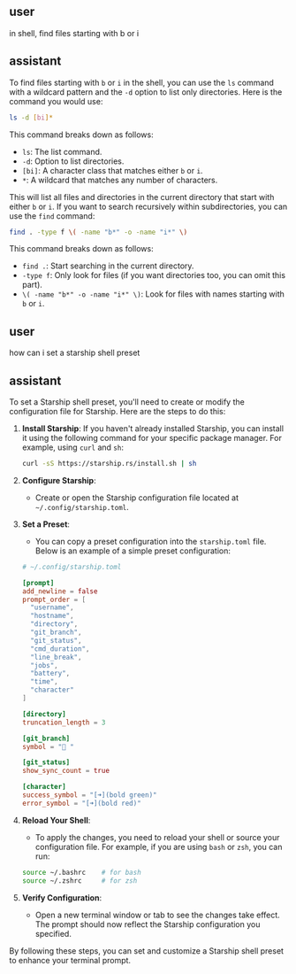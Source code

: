 ## user
in shell, find files starting with b or i
## assistant

To find files starting with `b` or `i` in the shell, you can use the `ls` command with a wildcard pattern and the `-d` option to list only directories. Here is the command you would use:

```sh
ls -d [bi]*
```

This command breaks down as follows:
- `ls`: The list command.
- `-d`: Option to list directories.
- `[bi]`: A character class that matches either `b` or `i`.
- `*`: A wildcard that matches any number of characters.

This will list all files and directories in the current directory that start with either `b` or `i`. If you want to search recursively within subdirectories, you can use the `find` command:

```sh
find . -type f \( -name "b*" -o -name "i*" \)
```

This command breaks down as follows:
- `find .`: Start searching in the current directory.
- `-type f`: Only look for files (if you want directories too, you can omit this part).
- `\( -name "b*" -o -name "i*" \)`: Look for files with names starting with `b` or `i`.
## user
how can i set a starship shell preset
## assistant
To set a Starship shell preset, you'll need to create or modify the configuration file for Starship. Here are the steps to do this:

1. **Install Starship**: If you haven't already installed Starship, you can install it using the following command for your specific package manager. For example, using `curl` and `sh`:

    ```sh
    curl -sS https://starship.rs/install.sh | sh
    ```

2. **Configure Starship**:
    - Create or open the Starship configuration file located at `~/.config/starship.toml`.

3. **Set a Preset**:
    - You can copy a preset configuration into the `starship.toml` file. Below is an example of a simple preset configuration:

    ```toml
    # ~/.config/starship.toml

    [prompt]
    add_newline = false
    prompt_order = [
      "username",
      "hostname",
      "directory",
      "git_branch",
      "git_status",
      "cmd_duration",
      "line_break",
      "jobs",
      "battery",
      "time",
      "character"
    ]

    [directory]
    truncation_length = 3

    [git_branch]
    symbol = "🌿 "

    [git_status]
    show_sync_count = true

    [character]
    success_symbol = "[➜](bold green)"
    error_symbol = "[➜](bold red)"
    ```

4. **Reload Your Shell**:
    - To apply the changes, you need to reload your shell or source your configuration file. For example, if you are using `bash` or `zsh`, you can run:

    ```sh
    source ~/.bashrc    # for bash
    source ~/.zshrc     # for zsh
    ```

5. **Verify Configuration**:
    - Open a new terminal window or tab to see the changes take effect. The prompt should now reflect the Starship configuration you specified.

By following these steps, you can set and customize a Starship shell preset to enhance your terminal prompt.